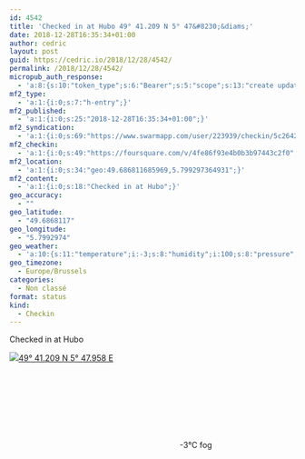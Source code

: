 ```yaml
---
id: 4542
title: 'Checked in at Hubo 49° 41.209 N 5° 47&#8230;&diams;'
date: 2018-12-28T16:35:34+01:00
author: cedric
layout: post
guid: https://cedric.io/2018/12/28/4542/
permalink: /2018/12/28/4542/
micropub_auth_response:
  - 'a:8:{s:10:"token_type";s:6:"Bearer";s:5:"scope";s:13:"create update";s:2:"me";s:18:"https://cedric.io/";s:9:"issued_by";s:45:"https://cedric.io/wp-json/indieauth/1.0/token";s:9:"client_id";s:27:"https://ownyourswarm.p3k.io";s:9:"issued_at";i:1542614471;s:4:"user";i:1;s:13:"last_accessed";i:1546011352;}'
mf2_type:
  - 'a:1:{i:0;s:7:"h-entry";}'
mf2_published:
  - 'a:1:{i:0;s:25:"2018-12-28T16:35:34+01:00";}'
mf2_syndication:
  - 'a:1:{i:0;s:69:"https://www.swarmapp.com/user/223939/checkin/5c2642c660255e00397e83de";}'
mf2_checkin:
  - 'a:1:{i:0;s:49:"https://foursquare.com/v/4fe86f93e4b0b3b97443c2f0";}'
mf2_location:
  - 'a:1:{i:0;s:34:"geo:49.686811685969,5.799297364931";}'
mf2_content:
  - 'a:1:{i:0;s:18:"Checked in at Hubo";}'
geo_accuracy:
  - ""
geo_latitude:
  - "49.6868117"
geo_longitude:
  - "5.7992974"
geo_weather:
  - 'a:10:{s:11:"temperature";i:-3;s:8:"humidity";i:100;s:8:"pressure";i:1030;s:10:"cloudiness";i:90;s:4:"wind";a:2:{s:5:"speed";d:2.1;s:6:"degree";i:250;}s:7:"summary";s:3:"fog";s:4:"icon";s:6:"wi-fog";s:10:"visibility";i:250;s:7:"sunrise";s:25:"2018-12-28T08:33:30+01:00";s:6:"sunset";s:25:"2018-12-28T16:43:07+01:00";}'
geo_timezone:
  - Europe/Brussels
categories:
  - Non classé
format: status
kind:
  - Checkin
---
```

Checked in at Hubo

<p class="sloc-display">
  <img class="icon-location" aria-label="Location: " aria-hidden="true" src="https://cedric.io/wp-content/plugins/simple-location/location.svg" /><span class="p-location"><data class="p-latitude" value="49.686812"></data><data class="p-longitude" value="5.799297"></data><a href="https://www.openstreetmap.org/?mlat=49.6868117&mlon=5.7992974#map=13/49.6868117/5.7992974">49° 41.209 N 5° 47.958 E</a></span><br /><span aria-label="fog" title="fog" ><svg class="svg-icon svg-wi-fog" aria-hidden="true"><use xlink:href="https://cedric.io/wp-content/plugins/simple-location/weather-icons.svg#wi-fog"></use></svg></span><span class="p-temperature">-3&deg;C</span>&nbsp;fog
</p>
